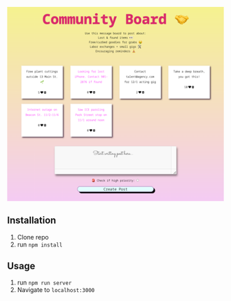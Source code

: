 ![Community Board](public/demo.png)

## Installation

1. Clone repo
2. run `npm install`

## Usage

1. run `npm run server`
2. Navigate to `localhost:3000`
